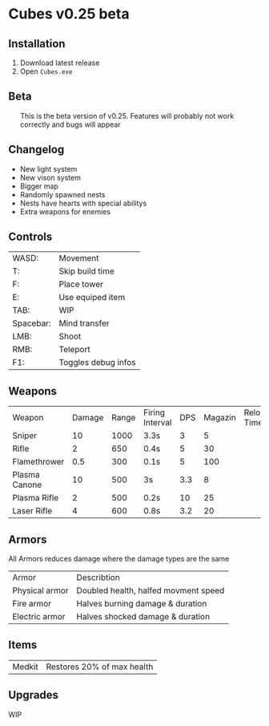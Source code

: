 <h1>Cubes v0.25 beta</h1>

<h2>Installation</h2>
<ol>
<li>Download latest release</li>
<li>Open <code>Cubes.exe</code></li>
</ol>

<h2>Beta</h2>
<ol>
This is the beta version of v0.25.
Features will probably not work correctly and bugs will appear
</ol>

<h2>Changelog</h2>
<ul>
<li>New light system</li>
<li>New vison system</li>
<li>Bigger map</li>
<li>Randomly spawned nests</li>
<li>Nests have hearts with special abilitys</li>
<li>Extra weapons for enemies</li>
</ul>

<h2>Controls</h2>
<table>
    <tr>
        <td>WASD:</td>
        <td>Movement</td>
    </tr>
    <tr>
        <td>T:</td>
        <td>Skip build time</td>
    </tr>
    <tr>
        <td>F:</td>
        <td>Place tower</td>
    </tr>
    <tr>
        <td>E:</td>
        <td>Use equiped item</td>
    </tr>
    <tr>
        <td>TAB:</td>
        <td>WIP</td>
    </tr>
    <tr>
        <td>Spacebar:</td>
        <td>Mind transfer</td>
    </tr>
    <tr>
        <td>LMB:</td>
        <td>Shoot</td>
    </tr>
    <tr>
        <td>RMB:</td>
        <td>Teleport</td>
    </tr>
    <tr>
        <td>F1:</td>
        <td>Toggles debug infos</td>
    </tr>
</table>

<h2>Weapons</h2>

<table>
    <tr>
        <td>Weapon</td>
        <td>Damage</td>
        <td>Range</td>
        <td>Firing Interval</td>
        <td>DPS</td>
        <td>Magazin</td>
        <td>Reload Time</td>
        <td>Weapon Type</td>
        <td>Effect</td>
        <td>Effect Duration</td>
    </tr>
    <tr>
        <td>Sniper</td>
        <td>10</td>
        <td>1000</td>
        <td>3.3s</td>
        <td>3</td>
        <td>5</td>
        <td></td>
        <td>Physical</td>
        <td>None</td>
        <td></td>
    </tr>
    <tr>
        <td>Rifle</td>
        <td>2</td>
        <td>650</td>
        <td>0.4s</td>
        <td>5</td>
        <td>30</td>
        <td></td>
        <td>Physical</td>
        <td>None</td>
        <td></td>
    </tr>
    <tr>
        <td>Flamethrower</td>
        <td>0.5</td>
        <td>300</td>
        <td>0.1s</td>
        <td>5</td>
        <td>100</td>
        <td></td>
        <td>Fire</td>
        <td>Burning</td>
        <td>10s</td>
    </tr>
    <tr>
        <td>Plasma Canone</td>
        <td>10</td>
        <td>500</td>
        <td>3s</td>
        <td>3.3</td>
        <td>8</td>
        <td></td>
        <td>Plasma</td>
        <td>Shocked</td>
        <td>3s</td>
    </tr>
    <tr>
        <td>Plasma Rifle</td>
        <td>2</td>
        <td>500</td>
        <td>0.2s</td>
        <td>10</td>
        <td>25</td>
        <td></td>
        <td>Plasma</td>
        <td>Shocked</td>
        <td>2s</td>
    </tr>
    <tr>
        <td>Laser Rifle</td>
        <td>4</td>
        <td>600</td>
        <td>0.8s</td>
        <td>3.2</td>
        <td>20</td>
        <td></td>
        <td>Laser</td>
        <td>Burning</td>
        <td>2s</td>
    </tr>
</table>

<h2>Armors</h2>

<p>All Armors reduces damage where the damage types are the same</p>

<table>
    <tr>
        <td>Armor</td>
        <td>Describtion</td>
    </tr>
    <tr>
        <td>Physical armor</td>
        <td>Doubled health, halfed movment speed</td>
    </tr>
    <tr>
        <td>Fire armor</td>
        <td>Halves burning damage & duration</td>
    </tr>
    <tr>
        <td>Electric armor</td>
        <td>Halves shocked damage & duration</td>
    </tr>
</table>

<h2>Items</h2>
<table>
    <tr>
        <td>Medkit</td>
        <td>Restores 20% of max health</td>
    </tr>
</table>

<h2>Upgrades</h2>
<p>WIP</p>
